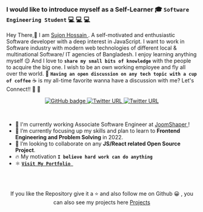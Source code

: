 

### I would like to introduce myself as a Self-Learner 🎓 `Software Engineering Student` 💻 💻 💻 

Hey There,👋 I am <a href="https://sujonbd.netlify.app/" target="_blank">Sujon Hossain </a> . A self-motivated and enthusiastic Software developer with a deep interest in JavaScript. I want to work in Software industry with modern web technologies of different local & multinational Software/ IT agencies of Bangladesh. I enjoy learning anything myself 😌 And I love to **`share my small bits of knowledge`** with the people to acquire the big one. I wish to be an own working employee and fly all over the world. 🚀   **`Having an open discussion on any tech topic with a cup of coffee`** ☕ is my all-time favorite wanna have a discussion with me? Let's Connect!! 🚀 🚀 

 <p align="center">
  <a href="https://github.com/SujonHossain1?tab=followers">
    <img src="https://img.shields.io/github/followers/SujonHossain1?label=Followers&logo=GitHub&style=social" alt="GitHub badge" />
  </a>
 
  <a href="https://www.facebook.com/SujonHossainBD">
  <img alt="Twitter URL" src="https://img.shields.io/twitter/url?label=Follow&logo=Facebook&url=https%3A%2F%2Ffacebook.com%2FSujonHossainBD">
  </a>
  <a href="https://www.linkedin.com/in/sujonhossain/" >
    <img alt="Twitter URL" src="https://img.shields.io/twitter/url?color=white&label=LInkedin&logo=linkedin&logoColor=blue&bgColor=111111style=for-the-badge&url=https%3A%2F%2Flinkedin.com">
  </a>
</p>

<br/>


* 🔭 I'm currently working Associate Software Engineer  at <a href="https://www.joomshaper.com/"> JoomShaper </a> ! 
* 🌱 I’m currently focusing up my skills and plan to learn to **Frontend Engineering and Problem Solving** in 2022.
* 👯 I’m looking to collaborate on any **JS/React related Open Source Project**.
* 🔥 My motivation **`I believe hard work can do anything`**
* ⚛️ [**`Visit My Portfolio `**](https://sujonbd.netlify.app/ "Sujon Hossain")




<br> <br>


<p align="center">If you like the Repository give it a ⭐ and also follow me on Github 😀 , you can also see my projects here <a href="https://sujonbd.netlify.app/"> Projects</p>





[website]: https://sujonbd.netlify.app/
